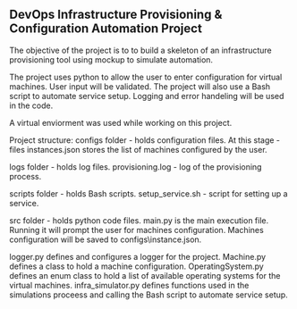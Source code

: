## DevOps Infrastructure Provisioning & Configuration Automation Project

The objective of the project is to to build a skeleton of an infrastructure provisioning tool using mockup to simulate automation.

The project uses python to allow the user to enter configuration for virtual machines. User input will be validated.
The project will also use a Bash script to automate service setup.
Logging and error handeling will be used in the code.

A virtual enviorment was used while working on this project.

Project structure:
configs folder - holds configuration files.
At this stage - files instances.json stores the list of machines configured by the user.

logs folder - holds log files.
provisioning.log - log of the provisioning process.

scripts folder - holds Bash scripts.
setup_service.sh - script for setting up a service.

src folder - holds python code files.
main.py is the main execution file.
Running it will prompt the user for machines configuration.
Machines configuration will be saved to configs\instance.json.

logger.py defines and configures a logger for the project.
Machine.py defines a class to hold a machine configuration.
OperatingSystem.py defines an enum class to hold a list of available operating systems for the virtual machines.
infra_simulator.py defines functions used in the simulations proceess and calling the Bash script to automate service setup.
